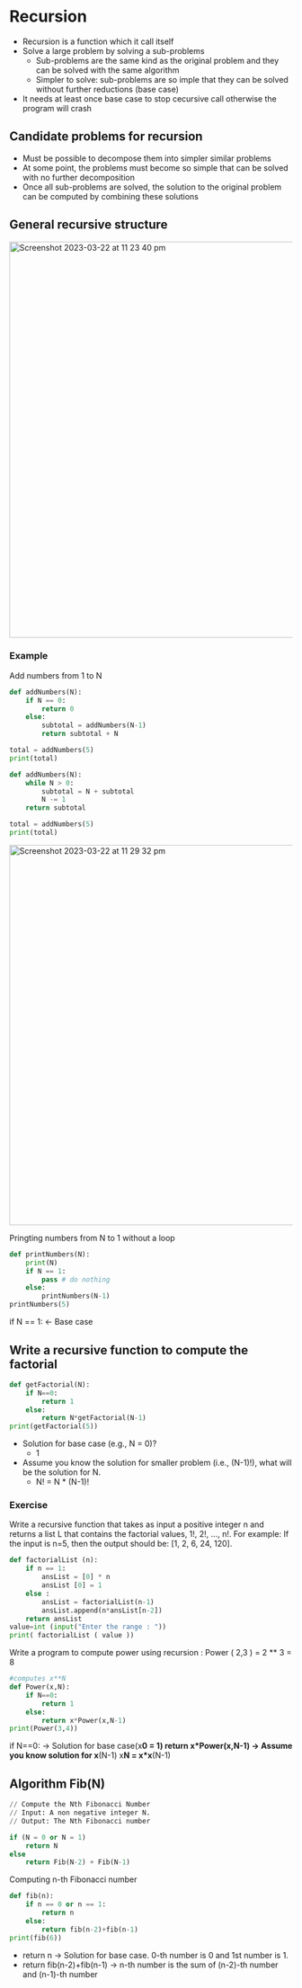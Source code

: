 # Recursion
* Recursion is a function which it call itself
* Solve a large problem by solving a sub-problems
  * Sub-problems are the same kind as the original problem and they can be solved with the same algorithm
  * Simpler to solve: sub-problems are so imple that they can be solved without further reductions (base case) 
* It needs at least once base case to stop cecursive call otherwise the program will crash

## Candidate problems for recursion
* Must be possible to decompose them into simpler similar problems
* At some point, the problems must become so simple that can be solved with no further decomposition
* Once all sub-problems are solved, the solution to the original problem can be computed by combining these solutions

## General recursive structure
<img width="705" alt="Screenshot 2023-03-22 at 11 23 40 pm" src="https://user-images.githubusercontent.com/94044443/227060543-ba18fd48-4507-47f8-997b-3270da4f89ef.png">

### Example
Add numbers from 1 to N
```py
def addNumbers(N):
    if N == 0:
        return 0
    else:
        subtotal = addNumbers(N-1)
        return subtotal + N

total = addNumbers(5)
print(total)
```
```py
def addNumbers(N):
    while N > 0:
        subtotal = N + subtotal
        N -= 1
    return subtotal

total = addNumbers(5)
print(total)
```
<img width="677" alt="Screenshot 2023-03-22 at 11 29 32 pm" src="https://user-images.githubusercontent.com/94044443/227061390-f3d64295-de5f-4f28-99d0-e67e73aa24f5.png">

Pringting numbers from N to 1 without a loop
```py
def printNumbers(N):
    print(N)
    if N == 1:
        pass # do nothing
    else:
        printNumbers(N-1)  
printNumbers(5)
```
if N == 1: <- Base case

## Write a recursive function to compute the factorial
```py
def getFactorial(N):
    if N==0:
        return 1
    else:
        return N*getFactorial(N-1)
print(getFactorial(5))
```
* Solution for base case (e.g., N = 0)?
  * 1 
* Assume you know the solution for smaller problem (i.e., (N-1)!), what will be the solution for N.
  * N! = N * (N-1)!

### Exercise
Write a recursive function that takes as input a positive integer n and returns a list L that contains the factorial values, 1!, 2!, ..., n!.
For example: If the input is n=5, then the output should be:
[1, 2, 6, 24, 120].

```py
def factorialList (n):
    if n == 1:
        ansList = [0] * n
        ansList [0] = 1
    else :
        ansList = factorialList(n-1)
        ansList.append(n*ansList[n-2])
    return ansList
value=int (input("Enter the range : "))
print( factorialList ( value ))
```

Write a program to compute power using recursion : Power ( 2,3 ) = 2 ** 3 = 8
```py
#computes x**N
def Power(x,N):
    if N==0: 
        return 1
    else:
        return x*Power(x,N-1) 
print(Power(3,4))
```
if N==0: -> Solution for base case(x**0 = 1)
return x*Power(x,N-1) -> Assume you know solution for x**(N-1) x**N = x*x**(N-1)

## Algorithm Fib(N)
```py
// Compute the Nth Fibonacci Number
// Input: A non negative integer N.
// Output: The Nth Fibonacci number

if (N = 0 or N = 1) 
    return N
else
    return Fib(N-2) + Fib(N-1)
```
Computing n-th Fibonacci number
```py
def fib(n):
    if n == 0 or n == 1:
        return n
    else:
        return fib(n-2)+fib(n-1)
print(fib(6))
```
* return n   -> Solution for base case. 0-th number is 0 and 1st number is 1.
* return fib(n-2)+fib(n-1) -> n-th number is the sum of (n-2)-th number and (n-1)-th number

